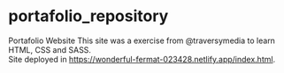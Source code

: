 # portafolio_repository
Portafolio Website 
This site was a exercise from @traversymedia to learn HTML, CSS and SASS. </br>
Site deployed in https://wonderful-fermat-023428.netlify.app/index.html. 
